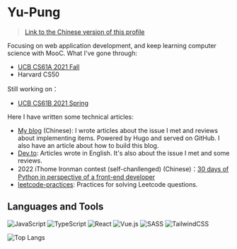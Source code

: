 # Yu-Pung

<!--
**AlliesChen/AlliesChen** is a ✨ _special_ ✨ repository because its `README.md` (this file) appears on your GitHub profile.

Here are some ideas to get you started:

- 🔭 I’m currently working on ...
- 🌱 I’m currently learning ...
- 👯 I’m looking to collaborate on ...
- 🤔 I’m looking for help with ...
- 💬 Ask me about ...
- 📫 How to reach me: ...
- 😄 Pronouns: ...
- ⚡ Fun fact: ...
-->

> [Link to the Chinese version of this profile](https://github.com/AlliesChen/AlliesChen/blob/main/README_zh-TW.md)

Focusing on web application development, and keep learning computer science with MooC. What I've gone through:

- [UCB CS61A 2021 Fall](https://github.com/AlliesChen/cs61a_fa21)
- Harvard CS50

Still working on：

- [UCB CS61B 2021 Spring](https://github.com/AlliesChen/cs61b-sp21)

Here I have written some technical articles:

- [My blog](https://allieschen.github.io/) (Chinese): I wrote articles about the issue I met and reviews about implementing items. Powered by Hugo and served on GitHub. I also have an article about how to build this blog.
- [Dev.to](https://dev.to/allieschen): Articles wrote in English. It's also about the issue I met and some reviews.
- 2022 iThome Ironman contest (self-chanllenged) (Chinese)：[30 days of Python in perspective of a front-end developer](https://ithelp.ithome.com.tw/users/20151651/ironman/5346)
- [leetcode-practices](https://github.com/AlliesChen/leetcode-practices): Practices for solving Leetcode questions.

## Languages and Tools

![JavaScript](https://img.shields.io/badge/javascript-%23323330.svg?style=for-the-badge&logo=javascript&logoColor=%23F7DF1E)
![TypeScript](https://img.shields.io/badge/typescript-%23007ACC.svg?style=for-the-badge&logo=typescript&logoColor=white)
![React](https://img.shields.io/badge/react-%2320232a.svg?style=for-the-badge&logo=react&logoColor=%2361DAFB)
![Vue.js](https://img.shields.io/badge/vuejs-%2335495e.svg?style=for-the-badge&logo=vuedotjs&logoColor=%234FC08D)
![SASS](https://img.shields.io/badge/SASS-hotpink.svg?style=for-the-badge&logo=SASS&logoColor=white)
![TailwindCSS](https://img.shields.io/badge/tailwindcss-%2338B2AC.svg?style=for-the-badge&logo=tailwind-css&logoColor=white)

![Top Langs](https://github-readme-stats.vercel.app/api/top-langs/?username=allieschen&layout=compact&theme=tokyonight)
